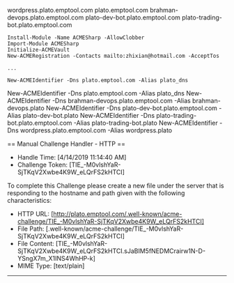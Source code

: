 wordpress.plato.emptool.com
plato.emptool.com
brahman-devops.plato.emptool.com
plato-dev-bot.plato.emptool.com
plato-trading-bot.plato.emptool.com

```
Install-Module -Name ACMESharp -AllowClobber
Import-Module ACMESharp
Initialize-ACMEVault
New-ACMERegistration -Contacts mailto:zhixian@hotmail.com -AcceptTos

...

New-ACMEIdentifier -Dns plato.emptool.com -Alias plato_dns

```

New-ACMEIdentifier -Dns plato.emptool.com 					-Alias plato_dns
New-ACMEIdentifier -Dns brahman-devops.plato.emptool.com 	-Alias brahman-devops.plato
New-ACMEIdentifier -Dns plato-dev-bot.plato.emptool.com 	-Alias plato-dev-bot.plato
New-ACMEIdentifier -Dns plato-trading-bot.plato.emptool.com -Alias plato-trading-bot.plato
New-ACMEIdentifier -Dns wordpress.plato.emptool.com 		-Alias wordpress.plato


== Manual Challenge Handler - HTTP ==
  * Handle Time:      [4/14/2019 11:14:40 AM]
  * Challenge Token:  [TIE_-M0vlshYaR-SjTKqV2Xwbe4K9W_eLQrFS2kHTCI]

To complete this Challenge please create a new file
under the server that is responding to the hostname
and path given with the following characteristics:
  * HTTP URL:     [http://plato.emptool.com/.well-known/acme-challenge/TIE_-M0vlshYaR-SjTKqV2Xwbe4K9W_eLQrFS2kHTCI]
  * File Path:    [.well-known/acme-challenge/TIE_-M0vlshYaR-SjTKqV2Xwbe4K9W_eLQrFS2kHTCI]
  * File Content: [TIE_-M0vlshYaR-SjTKqV2Xwbe4K9W_eLQrFS2kHTCI.sJaBIM5fNEDMCrairw1N-D-YSngX7m_X1INS4WhHP-k]
  * MIME Type:    [text/plain]
------------------------------------